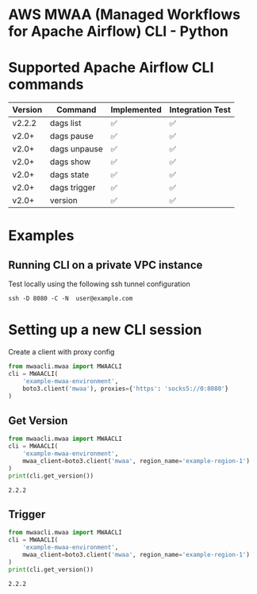 # AWS MWAA (Managed Workflows for Apache Airflow) CLI - Python


# Supported Apache Airflow CLI commands
| Version | Command                  | Implemented | Integration Test |
|---------|--------------------------|-------------|------------------|
| v2.2.2  | dags list                |     ✅      |       ✅         |
| v2.0+   | dags pause               |     ✅      |       ✅         |
| v2.0+   | dags unpause             |     ✅      |       ✅         |
| v2.0+   | dags show                |     ✅      |       ✅         |
| v2.0+   | dags state               |     ✅      |       ✅         |
| v2.0+   | dags trigger             |     ✅      |       ✅         |
| v2.0+   | version                  |     ✅      |       ✅         |


# Examples
## Running CLI on a private VPC instance
Test locally using the following ssh tunnel configuration  
```shell
ssh -D 8080 -C -N  user@example.com
```

# Setting up a new CLI session
Create a client with proxy config  
```python
from mwaacli.mwaa import MWAACLI
cli = MWAACLI(
    'example-mwaa-environment',
    boto3.client('mwaa'), proxies={'https': 'socks5://0:8080'}
)
```

## Get Version
```python
from mwaacli.mwaa import MWAACLI
cli = MWAACLI(
    'example-mwaa-environment',
    mwaa_client=boto3.client('mwaa', region_name='example-region-1')
)
print(cli.get_version())
```
```
2.2.2
```

## Trigger 
```python
from mwaacli.mwaa import MWAACLI
cli = MWAACLI(
    'example-mwaa-environment',
    mwaa_client=boto3.client('mwaa', region_name='example-region-1')
)
print(cli.get_version())
```
```
2.2.2
```
